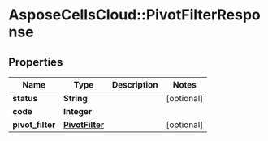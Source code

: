 # AsposeCellsCloud::PivotFilterResponse

## Properties
Name | Type | Description | Notes
------------ | ------------- | ------------- | -------------
**status** | **String** |  | [optional] 
**code** | **Integer** |  | 
**pivot_filter** | [**PivotFilter**](PivotFilter.md) |  | [optional] 


